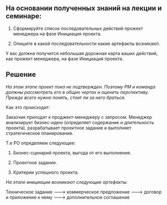 ## На основании полученных знаний на лекции и семинаре:

1. Cформируйте список последовательных действий прожект менеджера на фазе Инициация проекта.

2. Опишите в какой последовательности какие артефакты возникают.

У вас должна получится небольшая дорожная карта ваших действий, как прожект менеджера, на фазе Инициация проекта.

## Решение
*На этом этапе проект пока не подтвержден. Поэтому PM и команда должны рассмотреть его в общих чертах и оценить перспективу. 
Прежде всего нужно понять, стоит ли за него браться.*

Как это происходит:

Заказчик приходит к проджект-менеджеру с запросом. Менеджер анализирует бизнес-идею (определяет содержание и длительность проекта), разрабатывает проектное задание и выполняет стратегическое планирование.

Т.е PO определяем следующее:

1. Бизнес-сценарий проекта, выгода от его выполнения.

2. Проектное задание.

3. Критерии успешного проекта.

*На этапе инициации возникают следующие артефакты:*

Техническое задание ---> коммерческое предложение ---> договор и приложение к нему ---> дополнительное соглашение
